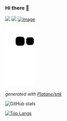 ### Hi there 👋


[![](https://camo.githubusercontent.com/91cab9ffcecd8dedf1ac004d135874c51ed56485a81e03ca11f04f2259db8edf/68747470733a2f2f64316477713033326b79723033632e636c6f756466726f6e742e6e65742f696d616765732f69726f6e6d616e5f737469636b65722f31322f73656c662e706e673f737469636b6572)](https://ithelp.ithome.com.tw/users/20121130/ironman/3131)
[![](https://camo.githubusercontent.com/1ac25eb00ecfbe198ba75e7f631c3b6bb158cb4acda2d332998a9dbc0b1814d4/68747470733a2f2f64316477713033326b79723033632e636c6f756466726f6e742e6e65742f696d616765732f69726f6e6d616e5f737469636b65722f31332f61692d616e642d646174612e706e673f737469636b6572)](https://ithelp.ithome.com.tw/users/20121130/ironman/4015)
[![image](https://user-images.githubusercontent.com/2055349/195985973-dbf21758-3186-4934-a075-5c7cfb4f41ae.png)](https://ithelp.ithome.com.tw/users/20121130/ironman/5793)




<!-- [![](https://img.shields.io/badge/Qwikilabs%20Profile-Willis%20Chen-f5cd0e?logo=qwiklabs&style=for-the-badge)](https://google.qwiklabs.com/public_profiles/acf580e0-ab7d-41c0-baa2-5fdab31cec08) -->

![github contribution grid snake animation](https://raw.githubusercontent.com/willismax/willismax/output/github-contribution-grid-snake.svg)


_generated with [Platane/snk](https://github.com/Platane/snk)_


![GitHub stats](https://github-readme-stats.vercel.app/api?username=willismax&show_icons=true)

[![Top Langs ](https://github-readme-stats.vercel.app/api/top-langs/?username=willismax)](https://github.com/anuraghazra/github-readme-stats)

<!-- **willismax/willismax** is a ✨ _special_ ✨ repository because its `README.md` (this file) appears on your GitHub profile.

Here are some ideas to get you started:

- 🔭 I’m currently working on TW
- 🌱 I’m currently learning DevOps
- 👯 I’m looking to collaborate on ...
- 🤔 I’m looking for help with ...
- 💬 Ask me about ...
- 📫 How to reach me: ...
- 😄 Pronouns: ...
- ⚡ Fun fact: ...

 -->
